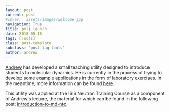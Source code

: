 ```yaml
---
layout: post
current: post
#cover:  assets/images/welcome.jpg
navigation: True
title: pylj launch 
date: 2018-05-18
tags: [Tools]
class: post-template
subclass: 'post tag-tools'
author: andrew
---
```


[Andrew](http://pythoninchemistry.org/author/andrew/) has developed a small teaching utility designed to introduce students to molecular dynamics. He is currently in the process of trying to develop some example applications in the form of laboratory exercises. In the meantime, more information can be found [here](http://pythoninchemistry.org/pylj).

This utility was applied at the ISIS Neutron Training Course as a component of Andrew's lecture, the material for which can be found in the following post: [introduction-to-md-ntc](http://pythoninchemistry.org/introduction-to-md-ntc).
